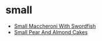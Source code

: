 # small

 * [Small Maccheroni With Swordfish](index/s/small-maccheroni-with-swordfish-233214.json)
 * [Small Pear And Almond Cakes](index/s/small-pear-and-almond-cakes-236427.json)
